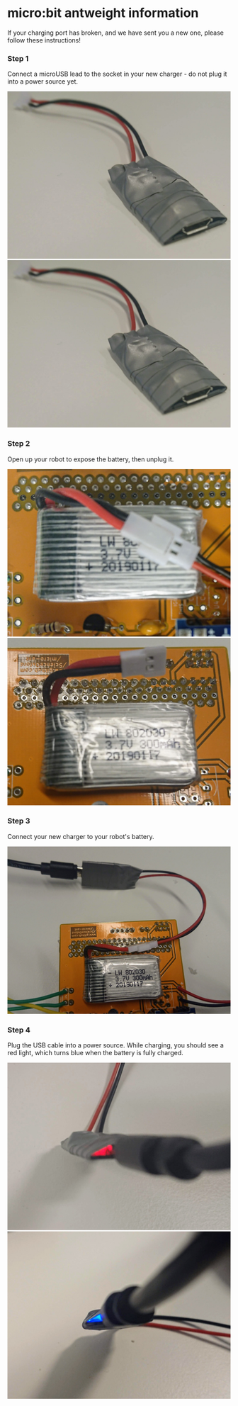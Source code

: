 # micro:bit antweight information

If your charging port has broken, and we have sent you a new one, please follow these instructions!

### Step 1
Connect a microUSB lead to the socket in your new charger - do not plug it into a power source yet.

![usb port](charger1.JPG "usb port")
![usb lead in charger](charger1.JPG "usb lead in charger")

### Step 2
Open up your robot to expose the battery, then unplug it.

![battery in robot](battery1.JPG "battery in robot")
![battery unplugged](battery2.JPG "battery unplugged")

### Step 3

Connect your new charger to your robot's battery.

![battery connected](connected1.JPG "battery connected")

### Step 4

Plug the USB cable into a power source.
While charging, you should see a red light, which turns blue when the battery is fully charged.

![battery charging](charging1.JPG "battery charging")
![battery charged](charging2.JPG "battery charged")
